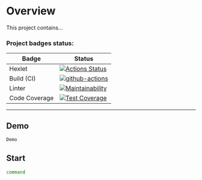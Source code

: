 # Overview

This project contains...

### Project badges status:
| Badge         | Status |
|---------------|--------|
| Hexlet        |[![Actions Status](https://github.com/mpa-github/java-project-71/workflows/hexlet-check/badge.svg)](https://github.com/mpa-github/java-project-71/actions)|
| Build (CI)    |[![github-actions](https://github.com/mpa-github/java-project-71/actions/workflows/github-actions.yml/badge.svg)](https://github.com/mpa-github/java-project-71/actions/workflows/github-actions.yml)|
| Linter        |[![Maintainability](https://api.codeclimate.com/v1/badges/eaf03a784479d1b55f25/maintainability)](https://codeclimate.com/github/mpa-github/java-project-71/maintainability)|
| Code Coverage |[![Test Coverage](https://api.codeclimate.com/v1/badges/eaf03a784479d1b55f25/test_coverage)](https://codeclimate.com/github/mpa-github/java-project-71/test_coverage)|

-----

## Demo

```sh
Demo
```

## Start

```sh
command
```